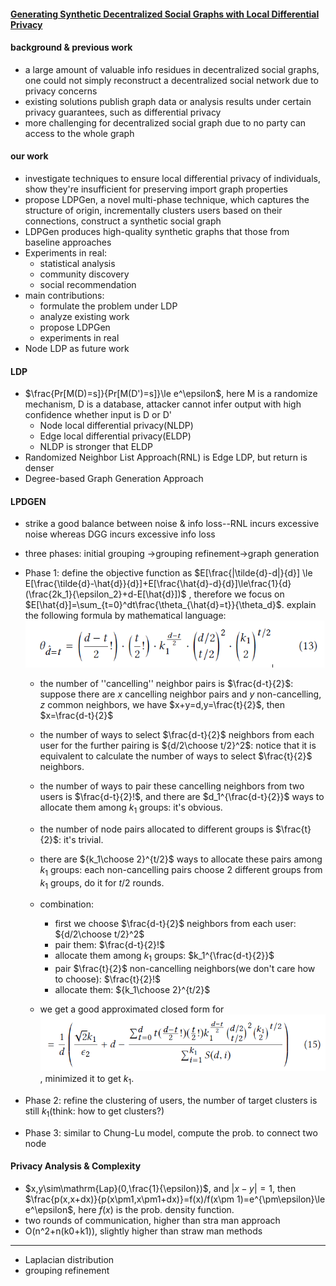 <script type="text/javascript" async src="https://cdn.mathjax.org/mathjax/latest/MathJax.js?config=TeX-MML-AM_CHTML"> </script>
#### [Generating Synthetic Decentralized Social Graphs with Local Differential Privacy](https://acmccs.github.io/papers/p425-qinAemb.pdf)

#### background & previous work

- a large amount of valuable info residues in decentralized social graphs, one could not simply reconstruct a decentralized social network due to privacy concerns
- existing solutions publish graph data or analysis results under certain privacy guarantees, such as differential privacy
- more challenging for decentralized social graph due to no party can access to the whole graph

#### our work

- investigate techniques to ensure local differential privacy of individuals, show they're insufficient for preserving import graph properties
- propose LDPGen, a novel multi-phase technique, which captures the structure of origin, incrementally clusters users based on their connections, construct a synthetic social graph
- LDPGen produces high-quality synthetic graphs that those from baseline approaches
- Experiments in real: 
  - statistical analysis
  - community discovery
  - social recommendation
- main contributions:
  - formulate the problem under LDP
  - analyze existing work
  - propose LDPGen
  - experiments in real
- Node LDP as future work

#### LDP

- $\frac{Pr[M(D)=s]}{Pr[M(D')=s]}\le e^\epsilon$, here M is a randomize mechanism, D is a database, attacker cannot infer output with high confidence whether input is D or D'
  - Node local differential privacy(NLDP)
  - Edge local differential privacy(ELDP)
  - NLDP is stronger that ELDP
- Randomized Neighbor List Approach(RNL) is Edge LDP, but return is denser
- Degree-based Graph Generation Approach

#### LPDGEN

- strike a good balance between noise & info loss--RNL incurs excessive noise whereas DGG incurs excessive info loss
- three phases: initial grouping ->grouping refinement->graph generation
- Phase 1: define the objective function as $E[\frac{|\tilde{d}-d|}{d}] \le E[\frac{\tilde{d}-\hat{d}}{d}]+E[\frac{\hat{d}-d}{d}]\le\frac{1}{d}(\frac{2k_1}{\epsilon_2}+d-E[\hat{d}])$ , therefore we focus on $E[\hat{d}]=\sum_{t=0}^dt\frac{\theta_{\hat{d}=t}}{\theta_d}$. explain the following formula by mathematical language: ![](9-1.PNG)

  - the number of ''cancelling'' neighbor pairs is $\frac{d-t}{2}$:  suppose there are $x$ cancelling neighbor pairs and $y$ non-cancelling, $z$ common neighbors, we have $x+y=d,y=\frac{t}{2}$, then $x=\frac{d-t}{2}$
  - the number of ways to select $\frac{d-t}{2}$ neighbors from each user for the further pairing is ${d/2\choose t/2}^2$: notice that it is equivalent to calculate the number of ways to select $\frac{t}{2}$ neighbors.
  - the number of ways to pair these cancelling neighbors from two users is $\frac{d-t}{2}!$, and there are $d_1^{\frac{d-t}{2}}$ ways to allocate them among $k_1$ groups: it's obvious.
  - the number of node pairs allocated to different groups is $\frac{t}{2}$:  it's trivial.
  - there are ${k_1\choose 2}^{t/2}$ ways to allocate these pairs among $k_1$ groups: each non-cancelling pairs choose 2 different groups from $k_1$ groups, do it for $t/2$ rounds.
  - combination: 

    - first we choose $\frac{d-t}{2}$ neighbors from each user: ${d/2\choose t/2}^2$
    - pair them: $\frac{d-t}{2}!$
    - allocate them among $k_1$ groups: $k_1^{\frac{d-t}{2}}$
    - pair $\frac{t}{2}$ non-cancelling neighbors(we don't care how to choose): $\frac{t}{2}!$
    - allocate them: ${k_1\choose 2}^{t/2}$

  - we get a good approximated closed form for ![](9-2.PNG), minimized it to get $k_1$.
- Phase 2: refine the clustering of users, the number of target clusters is still $k_1$(think: how to get clusters?)
- Phase 3: similar to Chung-Lu model, compute the prob. to connect two node

#### Privacy Analysis & Complexity

- $x,y\sim\mathrm{Lap}(0,\frac{1}{\epsilon})$, and $|x-y|=1$, then $\frac{p(x,x+dx)}{p(x\pm1,x\pm1+dx)}=f(x)/f(x\pm 1)=e^{\pm\epsilon}\le e^\epsilon$, here $f(x)$ is the prob. density function.
- two rounds of communication, higher than stra man approach
- O(n^2+n(k0+k1)), slightly higher than straw man methods

***

- Laplacian distribution
- grouping refinement